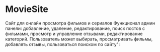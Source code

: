 # MovieSite
Сайт для онлайн просмотра фильмов и сериалов
Функционал админ панели: добавление, удаление, редактирование, поиск постов с фильмами, просмотр и управление отзывами, редактирование категорий. 
Пользователь может выбирать, просматривать фильмы, добавлять отзывы, пользоваться поиском по сайту":
